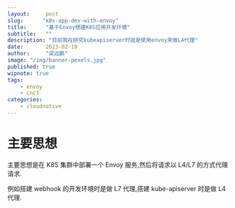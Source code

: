 ```yaml
---
layout:     post 
slug:      "k8s-app-dev-with-envoy"
title:      "基于Envoy搭建K8S应用开发环境"
subtitle:   ""
description: "目前我在研究kubeapiserver时就是使用envoy来做L4代理"
date:       2023-02-19
author:     "梁远鹏"
image: "/img/banner-pexels.jpg"
published: true
wipnote: true
tags:
    - envoy 
    - cncf
categories: 
    - cloudnative
---
```


# 主要思想

主要思想是在 K8S 集群中部署一个 Envoy 服务,然后将请求以 L4/L7 的方式代理请求.

例如搭建 webhook 的开发环境时是做 L7 代理,搭建 kube-apiserver 时是做 L4 代理.
